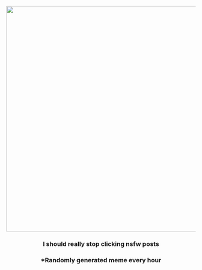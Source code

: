 <p align="center">
        <img src="https://i.redd.it/iu2fdxbydsx91.gif" width="600" height="600">
        </p>
        <h3 align="center">I should really stop clicking nsfw posts</h3>
        <h3 align="center">*Randomly generated meme every hour</h3>
    